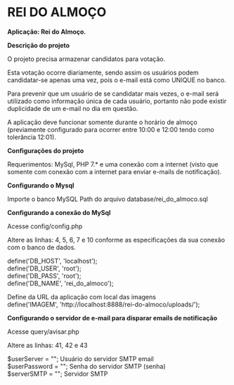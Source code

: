 # REI DO ALMOÇO

<b>Aplicação: Rei do Almoço.</b>

<b>Descrição do projeto</b>

O projeto precisa armazenar candidatos para votação. 

Esta votação ocorre diariamente, sendo assim os usuários podem candidatar-se apenas uma vez, pois o e-mail está como UNIQUE no banco.

Para prevenir que um usuário de se candidatar mais vezes, o e-mail será utilizado como informação única de cada usuário, portanto não pode existir duplicidade de um e-mail no dia em questão.

A aplicação deve funcionar somente durante o horário de almoço (previamente configurado para ocorrer entre 10:00 e 12:00 tendo como tolerância 12:01).

<b>Configurações do projeto</b>

Requerimentos: MySql, PHP 7.* e uma conexão com a internet (visto que somente com conexão com a internet para enviar e-mails de notificação).

<b>Configurando o Mysql</b>

Importe o banco MySQL
Path do arquivo database/rei_do_almoco.sql

<b>Configurando a conexão do MySql</b>

Acesse config/config.php

Altere as linhas: 4, 5, 6, 7 e 10 conforme as especificações da sua conexão com o banco de dados.

define('DB_HOST', 'localhost');<br>
define('DB_USER', 'root');<br>
define('DB_PASS', 'root');<br>
define('DB_NAME', 'rei_do_almoco');<br>

Define da URL da aplicação com local das imagens<br>
define('IMAGEM', 'http://localhost:8888/rei-do-almoco/uploads/');<br>

<b>Configurando o servidor de e-mail para disparar emails de notificação</b>

Acesse query/avisar.php

Altere as linhas: 41, 42 e 43

$userServer 	= ""; 	Usuário do servidor SMTP email<br>
$userPassword = ""; 	Senha do servidor SMTP (senha)<br>
$serverSMTP 	= ""; 	Servidor SMTP<br>
